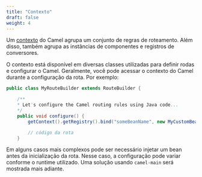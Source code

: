 ```yaml
---
title: "Contexto"
draft: false
weight: 4
---
```


Um [contexto](https://www.javadoc.io/doc/org.apache.camel/camel-api/latest/org/apache/camel/CamelContext.html) do Camel agrupa um conjunto de regras de roteamento. Além disso, também agrupa as instâncias de componentes e registros de conversores.


O contexto está disponível em diversas classes utilizadas para definir rodas e configurar o Camel. Geralmente, você pode acessar o contexto do Camel durante a configuração da rota. Por exemplo:

```java
public class MyRouteBuilder extends RouteBuilder {

	/**
	* Let's configure the Camel routing rules using Java code...
	*/
	public void configure() {
		getContext().getRegistry().bind("someBeanName", new MyCustomBean());

		// código da rota
	}
```

Em alguns casos mais complexos pode ser necessário injetar um bean antes da inicialização da rota. Nesse caso, a configuração pode variar conforme o runtime utilizado. Uma solução usando `camel-main` será mostrada mais adiante.

